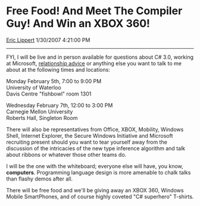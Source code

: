 # Free Food\! And Meet The Compiler Guy\! And Win an XBOX 360\!

[Eric Lippert](https://social.msdn.microsoft.com/profile/Eric%20Lippert) 1/30/2007 4:21:00 PM

-----

FYI, I will be live and in person available for questions about C\# 3.0, working at Microsoft, [relationship advice](http://blogs.msdn.com/ericlippert/archive/2004/05/11/130128.aspx) or anything else you want to talk to me about at the following times and locations:

Monday February 5th, 7:00 to 9:00 PM  
University of Waterloo  
Davis Centre "fishbowl" room 1301  
  
Wednesday February 7th, 12:00 to 3:00 PM  
Carnegie Mellon University  
Roberts Hall, Singleton Room

There will also be representatives from Office, XBOX, Mobility, Windows Shell, Internet Explorer, the Secure Windows Initiative and Microsoft recruiting present should you want to tear yourself away from the discussion of the intricacies of the new type inference algorithm and talk about ribbons or whatever those other teams do.

I will be the one with the whiteboard; everyone else will have, you know, **computers**. Programming language design is more amenable to chalk talks than flashy demos after all.

There will be free food and we'll be giving away an XBOX 360, Windows Mobile SmartPhones, and of course highly coveted "C\# superhero" T-shirts.

